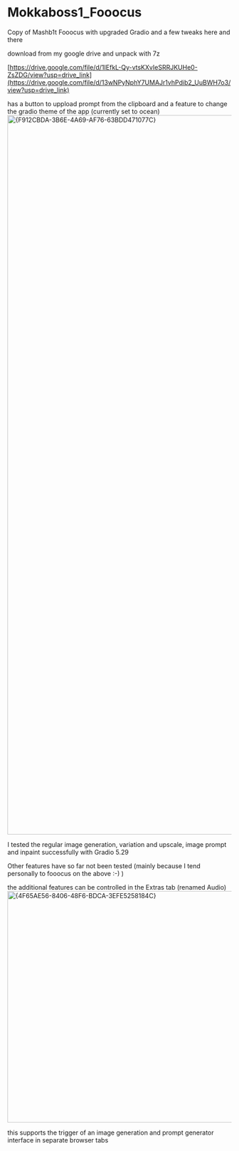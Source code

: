 # Mokkaboss1_Fooocus
Copy of Mashb1t Fooocus with upgraded Gradio and a few tweaks here and there

download from my google drive and unpack with 7z

[https://drive.google.com/file/d/1IEfkL-Qy-vtsKXvIeSRRJKUHe0-ZsZDG/view?usp=drive_link](https://drive.google.com/file/d/13wNPyNphY7UMAJr1vhPdib2_UuBWH7o3/view?usp=drive_link)


has a button to uppload prompt from the clipboard and a feature to change the gradio theme of the app (currently set to ocean)
<img width="1616" alt="{F912CBDA-3B6E-4A69-AF76-63BDD471077C}" src="https://github.com/user-attachments/assets/ee9fee3f-a137-45bc-8c8d-85266f8e058a" />



I tested the regular image generation, variation and upscale, image prompt and inpaint successfully with Gradio 5.29

Other features have so far not been tested (mainly because I tend personally to fooocus on the above :-) )

the additional features can be controlled in the Extras tab (renamed Audio)
<img width="520" alt="{4F65AE56-8406-48F6-BDCA-3EFE5258184C}" src="https://github.com/user-attachments/assets/bfb43a3e-2d65-45d5-b614-97988948092c" />

this supports the trigger of an image generation and prompt generator interface in separate browser tabs
